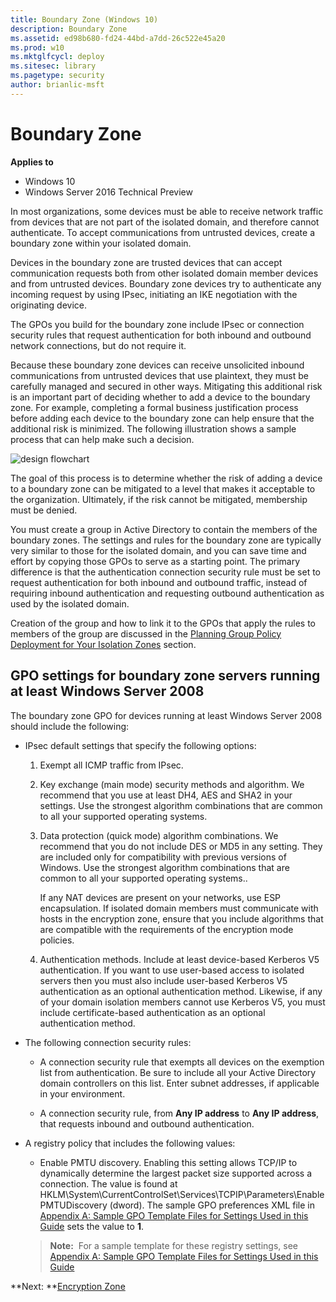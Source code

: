 ```yaml
---
title: Boundary Zone (Windows 10)
description: Boundary Zone
ms.assetid: ed98b680-fd24-44bd-a7dd-26c522e45a20
ms.prod: w10
ms.mktglfcycl: deploy
ms.sitesec: library
ms.pagetype: security
author: brianlic-msft
---
```


# Boundary Zone

**Applies to**
-   Windows 10
-   Windows Server 2016 Technical Preview

In most organizations, some devices must be able to receive network traffic from devices that are not part of the isolated domain, and therefore cannot authenticate. To accept communications from untrusted devices, create a boundary zone within your isolated domain.

Devices in the boundary zone are trusted devices that can accept communication requests both from other isolated domain member devices and from untrusted devices. Boundary zone devices try to authenticate any incoming request by using IPsec, initiating an IKE negotiation with the originating device.

The GPOs you build for the boundary zone include IPsec or connection security rules that request authentication for both inbound and outbound network connections, but do not require it.

Because these boundary zone devices can receive unsolicited inbound communications from untrusted devices that use plaintext, they must be carefully managed and secured in other ways. Mitigating this additional risk is an important part of deciding whether to add a device to the boundary zone. For example, completing a formal business justification process before adding each device to the boundary zone can help ensure that the additional risk is minimized. The following illustration shows a sample process that can help make such a decision.

![design flowchart](images/wfas-designflowchart1.gif)

The goal of this process is to determine whether the risk of adding a device to a boundary zone can be mitigated to a level that makes it acceptable to the organization. Ultimately, if the risk cannot be mitigated, membership must be denied.

You must create a group in Active Directory to contain the members of the boundary zones. The settings and rules for the boundary zone are typically very similar to those for the isolated domain, and you can save time and effort by copying those GPOs to serve as a starting point. The primary difference is that the authentication connection security rule must be set to request authentication for both inbound and outbound traffic, instead of requiring inbound authentication and requesting outbound authentication as used by the isolated domain.

Creation of the group and how to link it to the GPOs that apply the rules to members of the group are discussed in the [Planning Group Policy Deployment for Your Isolation Zones](planning-group-policy-deployment-for-your-isolation-zones.md) section.

## GPO settings for boundary zone servers running at least Windows Server 2008


The boundary zone GPO for devices running at least Windows Server 2008 should include the following:

-   IPsec default settings that specify the following options:

    1.  Exempt all ICMP traffic from IPsec.

    2.  Key exchange (main mode) security methods and algorithm. We recommend that you use at least DH4, AES and SHA2 in your settings. Use the strongest algorithm combinations that are common to all your supported operating systems.

    3.  Data protection (quick mode) algorithm combinations. We recommend that you do not include DES or MD5 in any setting. They are included only for compatibility with previous versions of Windows. Use the strongest algorithm combinations that are common to all your supported operating systems..

        If any NAT devices are present on your networks, use ESP encapsulation. If isolated domain members must communicate with hosts in the encryption zone, ensure that you include algorithms that are compatible with the requirements of the encryption mode policies.

    4.  Authentication methods. Include at least device-based Kerberos V5 authentication. If you want to use user-based access to isolated servers then you must also include user-based Kerberos V5 authentication as an optional authentication method. Likewise, if any of your domain isolation members cannot use Kerberos V5, you must include certificate-based authentication as an optional authentication method.

-   The following connection security rules:

    -   A connection security rule that exempts all devices on the exemption list from authentication. Be sure to include all your Active Directory domain controllers on this list. Enter subnet addresses, if applicable in your environment.

    -   A connection security rule, from **Any IP address** to **Any IP address**, that requests inbound and outbound authentication.

-   A registry policy that includes the following values:

    -   Enable PMTU discovery. Enabling this setting allows TCP/IP to dynamically determine the largest packet size supported across a connection. The value is found at HKLM\\System\\CurrentControlSet\\Services\\TCPIP\\Parameters\\EnablePMTUDiscovery (dword). The sample GPO preferences XML file in [Appendix A: Sample GPO Template Files for Settings Used in this Guide](appendix-a-sample-gpo-template-files-for-settings-used-in-this-guide.md) sets the value to **1**.

    >**Note:**  For a sample template for these registry settings, see [Appendix A: Sample GPO Template Files for Settings Used in this Guide](appendix-a-sample-gpo-template-files-for-settings-used-in-this-guide.md)

**Next: **[Encryption Zone](encryption-zone.md)
